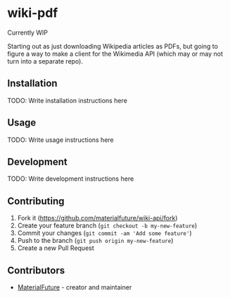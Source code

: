 # wiki-pdf

Currently WIP

Starting out as just downloading Wikipedia articles as PDFs, but going to figure a way to make a client for the Wikimedia API (which may or may not turn into a separate repo).

## Installation

TODO: Write installation instructions here

## Usage

TODO: Write usage instructions here

## Development

TODO: Write development instructions here

## Contributing

1. Fork it (<https://github.com/materialfuture/wiki-api/fork>)
2. Create your feature branch (`git checkout -b my-new-feature`)
3. Commit your changes (`git commit -am 'Add some feature'`)
4. Push to the branch (`git push origin my-new-feature`)
5. Create a new Pull Request

## Contributors

- [MaterialFuture](https://github.com/materialfuture) - creator and maintainer
